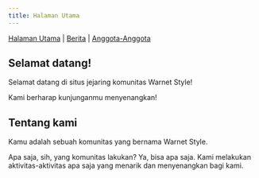 ```yaml
---
title: Halaman Utama
---
```


[Halaman Utama](https://warnetstyle.github.io/)
| [Berita](https://warnetstyle.github.io/berita.html)
| [Anggota-Anggota](https://warnetstyle.github.io/anggota-anggota.html)

## Selamat datang!

Selamat datang di situs jejaring komunitas Warnet Style!

Kami berharap kunjunganmu menyenangkan!

## Tentang kami

Kamu adalah sebuah komunitas yang bernama Warnet Style.

Apa saja, sih, yang komunitas lakukan? Ya, bisa apa saja. Kami melakukan aktivitas-aktivitas apa saja yang menarik dan menyenangkan bagi kami.
